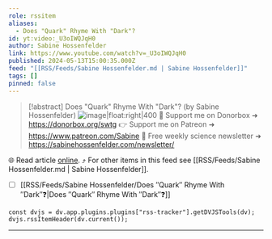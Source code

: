 ```yaml
---
role: rssitem
aliases:
  - Does "Quark" Rhyme With "Dark"?
id: yt:video:_U3oIWQJqH0
author: Sabine Hossenfelder
link: https://www.youtube.com/watch?v=_U3oIWQJqH0
published: 2024-05-13T15:00:35.000Z
feed: "[[RSS/Feeds/Sabine Hossenfelder.md | Sabine Hossenfelder]]"
tags: []
pinned: false
---
```


> [!abstract] Does "Quark" Rhyme With "Dark"? (by Sabine Hossenfelder)
> ![image|float:right|400](https://i4.ytimg.com/vi/_U3oIWQJqH0/hqdefault.jpg) 💌 Support me on Donorbox ➜ https://donorbox.org/swtg 👉 Support me on Patreon ➜ https://www.patreon.com/Sabine 📩 Free weekly science newsletter ➜ https://sabinehossenfelder.com/newsletter/

🌐 Read article [online](https://www.youtube.com/watch?v=_U3oIWQJqH0). ⤴ For other items in this feed see [[RSS/Feeds/Sabine Hossenfelder.md | Sabine Hossenfelder]].

- [ ] [[RSS/Feeds/Sabine Hossenfelder/Does ″Quark″ Rhyme With ″Dark″❓|Does ″Quark″ Rhyme With ″Dark″❓]]

~~~dataviewjs
const dvjs = dv.app.plugins.plugins["rss-tracker"].getDVJSTools(dv);
dvjs.rssItemHeader(dv.current());
~~~

- - -


